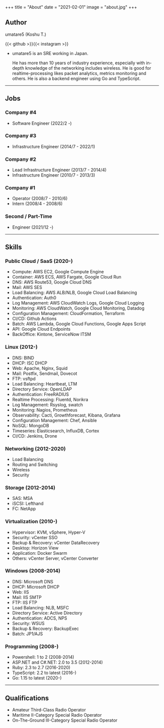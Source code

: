 +++
title = "About"
date  = "2021-02-01"
image = "about.jpg"
+++

## Author

umatare5 (Koshu T.)

{{< github >}}{{< instagram >}}

- umatare5 is an SRE working in Japan.

  He has more than 10 years of industry experience, especially with in-depth knowledge of the networking includes wireless.
  He is good for realtime-processing likes packet analytics, metrics monitoring and others. He is also a backend engineer using Go and TypeScript.

---

## Jobs

### Company #4

- Software Engineer (2022/2 -)

### Company #3

- Infrastructure Engineer (2014/7 - 2022/1)

### Company #2

- Lead Infrastructure Engineer (2013/7 - 2014/4)
- Infrastructure Engineer (2010/7 - 2013/3)

### Company #1

- Operator (2008/7 - 2010/6)
- Intern (2008/4 - 2008/6)

### Second / Part-Time

- Engineer (2021/12 -)

---

## Skills

### Public Cloud / SaaS (2020-)

- Compute: AWS EC2, Google Compute Engine
- Container: AWS ECS, AWS Fargate, Google Cloud Run
- DNS: AWS Route53, Google Cloud DNS
- Mail: AWS SES
- Load Balancing: AWS ALB/NLB, Google Cloud Load Balancing
- Authentication: Auth0
- Log Management: AWS CloudWatch Logs, Google Cloud Logging
- Monitoring: AWS CloudWatch, Google Cloud Monitoring, Datadog
- Configuration Management: CloudFormation, Terraform
- CI/CD: Github Actions
- Batch: AWS Lambda, Google Cloud Functions, Google Apps Script
- API: Google Cloud Endpoints
- BackOffice: Kintone, ServiceNow ITSM

### Linux (2012-)

- DNS: BIND
- DHCP: ISC DHCP
- Web: Apache, Nginx, Squid
- Mail: Postfix, Sendmail, Dovecot
- FTP: vsftpd
- Load Balancing: Heartbeat, LTM
- Directory Service: OpenLDAP
- Authentication: FreeRADIUS
- Realtime Processing: Fluentd, Norikra
- Log Management: Rsyslog, swatch
- Monitoring: Nagios, Prometheus
- Observability: Cacti, Growthforecast, Kibana, Grafana
- Configuration Management: Chef, Ansible
- NoSQL: MongoDB
- Timeseries: Elasticsearch, InfluxDB, Cortex
- CI/CD: Jenkins, Drone

### Networking (2012-2020)

- Load Balancing
- Routing and Switching
- Wireless
- Security

### Storage (2012-2014)

- SAS: MSA
- iSCSI: Lefthand
- FC: NetApp

### Virtualization (2010-)

- Hypervisor: KVM, vSphere, Hyper-V
- Security: vCenter SSO
- Backup & Recovery: vCenter DataRecovery
- Desktop: Horizon View
- Application: Docker Swarm
- Others: vCenter Server, vCenter Converter

### Windows (2008-2014)

- DNS: Microsoft DNS
- DHCP: Microsoft DHCP
- Web: IIS
- Mail: IIS SMTP
- FTP: IIS FTP
- Load Balancing: NLB, MSFC
- Directory Service: Active Directory
- Authentication: ADCS, NPS
- Security: WSUS
- Backup & Recovery: BackupExec
- Batch: JP1/AJS

### Programming (2008-)

- Powershell: 1 to 2 (2008-2014)
- ASP.NET and C#.NET: 2.0 to 3.5 (2012-2014)
- Ruby: 2.3 to 2.7 (2016-2020)
- TypeScript: 2.2 to latest (2016-)
- Go: 1.15 to latest (2020-)

---

## Qualifications

- Amateur Third-Class Radio Operator
- Maritime Ⅱ-Category Special Radio Operator
- On-The-Ground Ⅲ-Category Special Radio Operator
